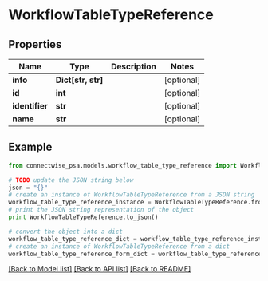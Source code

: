 # WorkflowTableTypeReference


## Properties
Name | Type | Description | Notes
------------ | ------------- | ------------- | -------------
**info** | **Dict[str, str]** |  | [optional] 
**id** | **int** |  | [optional] 
**identifier** | **str** |  | [optional] 
**name** | **str** |  | [optional] 

## Example

```python
from connectwise_psa.models.workflow_table_type_reference import WorkflowTableTypeReference

# TODO update the JSON string below
json = "{}"
# create an instance of WorkflowTableTypeReference from a JSON string
workflow_table_type_reference_instance = WorkflowTableTypeReference.from_json(json)
# print the JSON string representation of the object
print WorkflowTableTypeReference.to_json()

# convert the object into a dict
workflow_table_type_reference_dict = workflow_table_type_reference_instance.to_dict()
# create an instance of WorkflowTableTypeReference from a dict
workflow_table_type_reference_form_dict = workflow_table_type_reference.from_dict(workflow_table_type_reference_dict)
```
[[Back to Model list]](../README.md#documentation-for-models) [[Back to API list]](../README.md#documentation-for-api-endpoints) [[Back to README]](../README.md)


